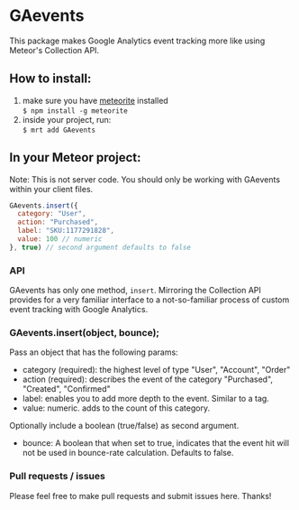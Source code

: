 # GAevents

This package makes Google Analytics event tracking more like using Meteor's Collection API.

## How to install:
1. make sure you have [meteorite](https://github.com/oortcloud/meteorite) installed  
    `$ npm install -g meteorite`
2. inside your project, run:  
    `$ mrt add GAevents`

## In your Meteor project: 

  Note: This is not server code. You should only be working with GAevents within your client files.

```javascript
GAevents.insert({
  category: "User",
  action: "Purchased",
  label: "SKU:1177291828",
  value: 100 // numeric
}, true) // second argument defaults to false

```

### API

GAevents has only one method, `insert`. Mirroring the Collection API provides for a very familiar interface to a not-so-familiar process of custom event tracking with Google Analytics. 


### GAevents.insert(object, bounce);
Pass an object that has the following params:
  - category (required): the highest level of type "User", "Account", "Order"
  - action (required): describes the event of the category "Purchased", "Created", "Confirmed"
  - label: enables you to add more depth to the event. Similar to a tag.
  - value: numeric. adds to the count of this category. 

Optionally include a boolean (true/false) as second argument. 
  - bounce: A boolean that when set to true, indicates that the event hit will not be used in bounce-rate calculation. Defaults to false.



### Pull requests / issues
Please feel free to make pull requests and submit issues here. Thanks!